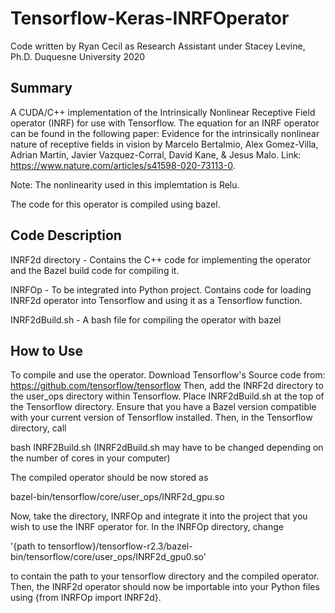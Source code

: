 # Tensorflow-Keras-INRFOperator

Code written by Ryan Cecil as Research Assistant under Stacey Levine, Ph.D.
Duquesne University 2020

## Summary
A CUDA/C++ implementation of the Intrinsically Nonlinear Receptive Field operator (INRF) for use with Tensorflow. The equation for an INRF operator can be found in the following paper:
Evidence for the intrinsically nonlinear
nature of receptive fields in vision by Marcelo Bertalmio,
Alex Gomez-Villa, Adrian Martin, Javier Vazquez-Corral, David Kane, & Jesus
Malo. Link: https://www.nature.com/articles/s41598-020-73113-0.


Note: The nonlinearity used in this implemtation is Relu.


The code for this operator is compiled using bazel. 

## Code Description

INRF2d directory - Contains the C++ code for implementing the operator and the Bazel build code for compiling it.


INRFOp - To be integrated into Python project. Contains code for loading INRF2d operator into Tensorflow and using it as a Tensorflow function.


INRF2dBuild.sh - A bash file for compiling the operator with bazel


## How to Use

To compile and use the operator. Download Tensorflow's Source code from: https://github.com/tensorflow/tensorflow
Then, add the INRF2d directory to the user_ops directory within Tensorflow. Place INRF2dBuild.sh at the top of the Tensorflow directory.
Ensure that you have a Bazel version compatible with your current version of Tensorflow installed.
Then, in the Tensorflow directory, call


bash INRF2Build.sh (INRF2dBuild.sh may have to be changed depending on the number of cores in your computer)


The compiled operator should be now stored as 

bazel-bin/tensorflow/core/user_ops/INRF2d_gpu.so


Now, take the directory, INRFOp and integrate it into the project that you wish to use the INRF operator for. In the INRFOp
directory, change

'{path to tensorflow}/tensorflow-r2.3/bazel-bin/tensorflow/core/user_ops/INRF2d_gpu0.so'


to contain the path to your tensorflow directory and the compiled operator. Then, the INRF2d operator 
should now be importable into your Python files using {from INRFOp import INRF2d}.

